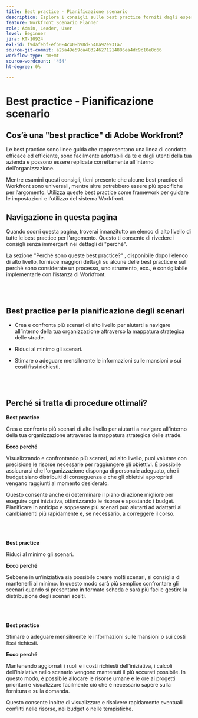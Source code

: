 ```yaml
---
title: Best practice - Pianificazione scenario
description: Esplora i consigli sulle best practice forniti dagli esperti Adobe Workfront in merito allo strumento Scenario Planner.
feature: Workfront Scenario Planner
role: Admin, Leader, User
level: Beginner
jira: KT-10924
exl-id: f9dafebf-efb0-4c40-b98d-540a92e931a7
source-git-commit: a25a49e59ca483246271214886ea4dc9c10e8d66
workflow-type: tm+mt
source-wordcount: '454'
ht-degree: 0%

---
```


# Best practice - Pianificazione scenario

## Cos’è una &quot;best practice&quot; di Adobe Workfront?

Le best practice sono linee guida che rappresentano una linea di condotta efficace ed efficiente, sono facilmente adottabili da te e dagli utenti della tua azienda e possono essere replicate correttamente all’interno dell’organizzazione.

Mentre esamini questi consigli, tieni presente che alcune best practice di Workfront sono universali, mentre altre potrebbero essere più specifiche per l’argomento. Utilizza queste best practice come framework per guidare le impostazioni e l’utilizzo del sistema Workfront.

## Navigazione in questa pagina

Quando scorri questa pagina, troverai innanzitutto un elenco di alto livello di tutte le best practice per l’argomento. Questo ti consente di rivedere i consigli senza immergerti nei dettagli di &quot;perché&quot;.

La sezione &quot;Perché sono queste best practice?&quot; , disponibile dopo l’elenco di alto livello, fornisce maggiori dettagli su alcune delle best practice e sul perché sono considerate un processo, uno strumento, ecc., è consigliabile implementarle con l’istanza di Workfront.

</br>
</br>

## Best practice per la pianificazione degli scenari

* Crea e confronta più scenari di alto livello per aiutarti a navigare all’interno della tua organizzazione attraverso la mappatura strategica delle strade.

* Riduci al minimo gli scenari.

* Stimare o adeguare mensilmente le informazioni sulle mansioni o sui costi fissi richiesti.

</br>
</br>

## Perché si tratta di procedure ottimali?

**Best practice**

Crea e confronta più scenari di alto livello per aiutarti a navigare all’interno della tua organizzazione attraverso la mappatura strategica delle strade.



**Ecco perché**

Visualizzando e confrontando più scenari, ad alto livello, puoi valutare con precisione le risorse necessarie per raggiungere gli obiettivi. È possibile assicurarsi che l&#39;organizzazione disponga di personale adeguato, che i budget siano distribuiti di conseguenza e che gli obiettivi appropriati vengano raggiunti al momento desiderato.



Questo consente anche di determinare il piano di azione migliore per eseguire ogni iniziativa, ottimizzando le risorse e spostando i budget. Pianificare in anticipo e soppesare più scenari può aiutarti ad adattarti ai cambiamenti più rapidamente e, se necessario, a correggere il corso.

</br>
</br>

**Best practice**

Riduci al minimo gli scenari.



**Ecco perché**

Sebbene in un’iniziativa sia possibile creare molti scenari, si consiglia di mantenerli al minimo. In questo modo sarà più semplice confrontare gli scenari quando si presentano in formato scheda e sarà più facile gestire la distribuzione degli scenari scelti.

</br>
</br>

**Best practice**

Stimare o adeguare mensilmente le informazioni sulle mansioni o sui costi fissi richiesti.

**Ecco perché**

Mantenendo aggiornati i ruoli e i costi richiesti dell’iniziativa, i calcoli dell’iniziativa nello scenario vengono mantenuti il più accurati possibile. In questo modo, è possibile allocare le risorse umane e le ore ai progetti prioritari e visualizzare facilmente ciò che è necessario sapere sulla fornitura e sulla domanda.



Questo consente inoltre di visualizzare e risolvere rapidamente eventuali conflitti nelle risorse, nei budget o nelle tempistiche.
